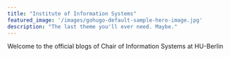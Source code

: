 ```yaml
---
title: "Institute of Information Systems"
featured_image: '/images/gohugo-default-sample-hero-image.jpg'
description: "The last theme you'll ever need. Maybe."
---
```

Welcome to the official blogs of Chair of Information Systems at HU-Berlin
